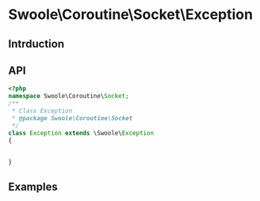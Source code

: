 # Swoole\Coroutine\Socket\Exception

## Intrduction

## API

```php
<?php
namespace Swoole\Coroutine\Socket;
/**
 * Class Exception
 * @package Swoole\Coroutine\Socket
 */
class Exception extends \Swoole\Exception
{
    
    
}


```

## Examples

